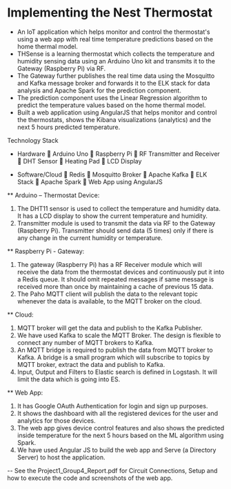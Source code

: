 # Implementing the Nest Thermostat

- An IoT application which helps monitor and control the thermostat's using a web app with real time temperature predictions based on the home thermal model.
- THSense is a learning thermostat which collects the temperature and humidity sensing data using an Arduino Uno kit and transmits it to the Gateway (Raspberry Pi) via RF.
- The Gateway further publishes the real time data using the Mosquitto and Kafka message broker and forwards it to the ELK stack for data analysis and Apache Spark for the prediction component.
- The prediction component uses the Linear Regression algorithm to predict the temperature values based on the home thermal model.
- Built a web application using AngularJS that helps monitor and control the thermostats, shows the Kibana visualizations (analytics) and the next 5 hours predicted temperature.

Technology Stack
 
- Hardware
	Arduino Uno
	Raspberry Pi
	RF Transmitter and Receiver
	DHT Sensor
	Heating Pad
	LCD Display

- Software/Cloud
	Redis
	Mosquitto Broker
	Apache Kafka
	ELK Stack
	Apache Spark
	Web App using AngularJS
 

** Arduino – Thermostat Device:
1. The DHT11 sensor is used to collect the temperature and humidity data. It has a LCD display to show the current temperature and humidity.
2. Transmitter module is used to transmit the data via RF to the Gateway (Raspberry Pi). Transmitter should send data (5 times) only if there is any change in the current humidity or temperature.

** Raspberry Pi - Gateway:
1. The gateway (Raspberry Pi) has a RF Receiver module which will receive the data from the thermostat devices and continuously put it into a Redis queue. It should omit repeated messages if same message is received more than once by maintaining a cache of previous 15 data.
2. The Paho MQTT client will publish the data to the relevant topic whenever the data is available, to the MQTT broker on the cloud.

** Cloud:
1. MQTT broker will get the data and publish to the Kafka Publisher.
2. We have used Kafka to scale the MQTT Broker. The design is flexible to connect any number of MQTT brokers to Kafka.
3. An MQTT bridge is required to publish the data from MQTT broker to Kafka. A bridge is a small program which will subscribe to topics by MQTT broker, extract the data and publish to Kafka.
4. Input, Output and Filters to Elastic search is defined in Logstash. It will limit the data which is going into ES.

** Web App:
1. It has Google OAuth Authentication for login and sign up purposes.
2. It shows the dashboard with all the registered devices for the user and analytics for those devices.
3. The web app gives device control features and also shows the predicted inside temperature for the next 5 hours based on the ML algorithm using Spark.
4. We have used Angular JS to build the web app and Serve (a Directory Server) to host the application.

-- See the Project1_Group4_Report.pdf for Circuit Connections, Setup and how to execute the code and screenshots of the web app.
